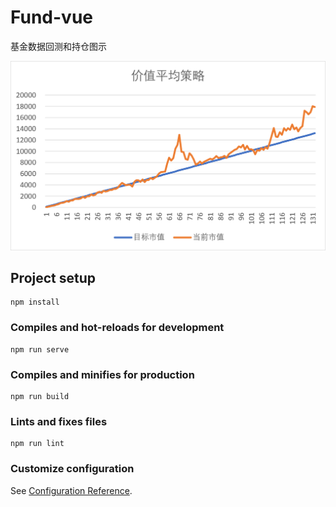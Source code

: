 # Fund-vue
基金数据回测和持仓图示

![价值平衡策略](https://github.com/linrubo/Fund-vue/raw/main/src/assets/img/%E4%BB%B7%E5%80%BC%E5%B9%B3%E5%9D%87%E7%AD%96%E7%95%A5.jpg)

## Project setup
```
npm install
```

### Compiles and hot-reloads for development
```
npm run serve
```

### Compiles and minifies for production
```
npm run build
```

### Lints and fixes files
```
npm run lint
```

### Customize configuration
See [Configuration Reference](https://cli.vuejs.org/config/).